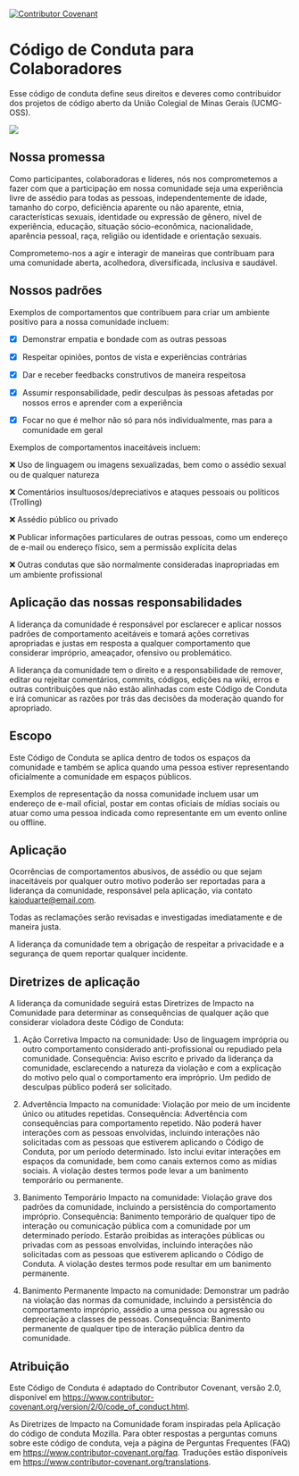 [![Contributor Covenant](https://img.shields.io/badge/Contributor%20Covenant-v2.0%20adopted-ff69b4.svg)](code_of_conduct.md)

# Código de Conduta para Colaboradores
Esse código de conduta define seus direitos e deveres como contribuidor dos projetos de código aberto da União Colegial de Minas Gerais (UCMG-OSS).

![](https://images.unsplash.com/photo-1588613254750-cf5d89a29b66?ixlib=rb-1.2.1&ixid=eyJhcHBfaWQiOjEyMDd9&auto=format&fit=crop&w=700&q=60)

## Nossa promessa

Como participantes, colaboradoras e líderes, nós nos comprometemos a fazer com que a participação em nossa comunidade seja uma experiência livre de assédio para todas as pessoas, independentemente de idade, tamanho do corpo, deficiência aparente ou não aparente, etnia, características sexuais, identidade ou expressão de gênero, nível de experiência, educação, situação sócio-econômica, nacionalidade, aparência pessoal, raça, religião ou identidade e orientação sexuais.

Comprometemo-nos a agir e interagir de maneiras que contribuam para uma comunidade aberta, acolhedora, diversificada, inclusiva e saudável.

## Nossos padrões

Exemplos de comportamentos que contribuem para criar um ambiente positivo para a nossa comunidade incluem:

- [x] Demonstrar empatia e bondade com as outras pessoas

- [x] Respeitar opiniões, pontos de vista e experiências contrárias

- [x]  Dar e receber feedbacks construtivos de maneira respeitosa

- [x] Assumir responsabilidade, pedir desculpas às pessoas afetadas por nossos erros e aprender com a experiência

- [x] Focar no que é melhor não só para nós individualmente, mas para a comunidade em geral


Exemplos de comportamentos inaceitáveis incluem:

❌ Uso de linguagem ou imagens sexualizadas, bem como o assédio sexual ou de qualquer natureza

❌ Comentários insultuosos/depreciativos e ataques pessoais ou políticos (Trolling)

❌ Assédio público ou privado

❌ Publicar informações particulares de outras pessoas, como um endereço de e-mail ou endereço físico, sem a permissão explícita delas

❌ Outras condutas que são normalmente consideradas inapropriadas em um ambiente profissional

## Aplicação das nossas responsabilidades

A liderança da comunidade é responsável por esclarecer e aplicar nossos padrões de comportamento aceitáveis e tomará ações corretivas apropriadas e justas em resposta a qualquer comportamento que considerar impróprio, ameaçador, ofensivo ou problemático.

A liderança da comunidade tem o direito e a responsabilidade de remover, editar ou rejeitar comentários, commits, códigos, edições na wiki, erros e outras contribuições que não estão alinhadas com este Código de Conduta e irá comunicar as razões por trás das decisões da moderação quando for apropriado.

## Escopo

Este Código de Conduta se aplica dentro de todos os espaços da comunidade e também se aplica quando uma pessoa estiver representando oficialmente a comunidade em espaços públicos.

Exemplos de representação da nossa comunidade incluem usar um endereço de e-mail oficial, postar em contas oficiais de mídias sociais ou atuar como uma pessoa indicada como representante em um evento online ou offline.

## Aplicação
Ocorrências de comportamentos abusivos, de assédio ou que sejam inaceitáveis por qualquer outro motivo poderão ser reportadas para a liderança da comunidade, responsável pela aplicação, via contato kaioduarte@email.com.

Todas as reclamações serão revisadas e investigadas imediatamente e de maneira justa.

A liderança da comunidade tem a obrigação de respeitar a privacidade e a segurança de quem reportar qualquer incidente.

## Diretrizes de aplicação

A liderança da comunidade seguirá estas Diretrizes de Impacto na Comunidade para determinar as consequências de qualquer ação que considerar violadora deste Código de Conduta:

1. Ação Corretiva
Impacto na comunidade: Uso de linguagem imprópria ou outro comportamento considerado anti-profissional ou repudiado pela comunidade.
Consequência: Aviso escrito e privado da liderança da comunidade, esclarecendo a natureza da violação e com a explicação do motivo pelo qual o comportamento era impróprio. Um pedido de desculpas público poderá ser solicitado.

2. Advertência
Impacto na comunidade: Violação por meio de um incidente único ou atitudes repetidas.
Consequência: Advertência com consequências para comportamento repetido. Não poderá haver interações com as pessoas envolvidas, incluindo interações não solicitadas com as pessoas que estiverem aplicando o Código de Conduta, por um período determinado. Isto inclui evitar interações em espaços da comunidade, bem como canais externos como as mídias sociais. A violação destes termos pode levar a um banimento temporário ou permanente.

3. Banimento Temporário
Impacto na comunidade: Violação grave dos padrões da comunidade, incluindo a persistência do comportamento impróprio.
Consequência: Banimento temporário de qualquer tipo de interação ou comunicação pública com a comunidade por um determinado período. Estarão proibidas as interações públicas ou privadas com as pessoas envolvidas, incluindo interações não solicitadas com as pessoas que estiverem aplicando o Código de Conduta. A violação destes termos pode resultar em um banimento permanente.

4. Banimento Permanente
Impacto na comunidade: Demonstrar um padrão na violação das normas da comunidade, incluindo a persistência do comportamento impróprio, assédio a uma pessoa ou agressão ou depreciação a classes de pessoas.
Consequência: Banimento permanente de qualquer tipo de interação pública dentro da comunidade.

## Atribuição
Este Código de Conduta é adaptado do Contributor Covenant, versão 2.0, disponível em
https://www.contributor-covenant.org/version/2/0/code_of_conduct.html.

As Diretrizes de Impacto na Comunidade foram inspiradas pela Aplicação do código de conduta Mozilla.
Para obter respostas a perguntas comuns sobre este código de conduta, veja a página de Perguntas Frequentes (FAQ) em
https://www.contributor-covenant.org/faq. Traduções estão disponíveis em
https://www.contributor-covenant.org/translations.
